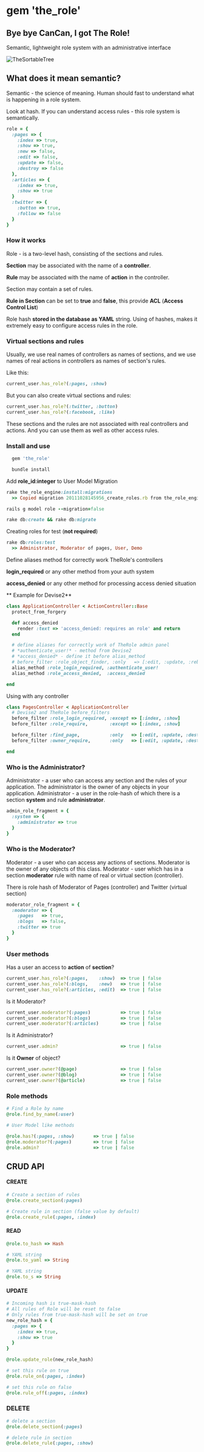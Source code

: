 # gem 'the_role'

## Bye bye CanCan, I got The Role!

Semantic, lightweight role system with an administrative interface

![TheSortableTree](https://github.com/the-teacher/the_role/raw/master/pic.png)

## What does it mean semantic?

Semantic - the science of meaning. Human should fast to understand what is happening in a role system.

Look at hash. If you can understand access rules - this role system is semantically.

``` ruby
role = {
  :pages => {
    :index => true,
    :show => true,
    :new => false,
    :edit => false,
    :update => false,
    :destroy => false
  },
  :articles => {
    :index => true,
    :show => true
  }
  :twitter => {
    :button => true,
    :follow => false
  }
}
```

### How it  works 

Role - is a two-level hash, consisting of the sections and rules.

**Section** may be associated with the name of a **controller**.

**Rule** may be associated with the name of **action** in the controller.

Section may contain a set of rules.

**Rule in Section** can be set to **true** and **false**, this provide **ACL** (**Access Control List**)

Role hash **stored in the database as YAML** string.
Using of hashes, makes it extremely easy to configure access rules in the role.

### Virtual sections and rules

Usually, we use real names of controllers as names of sections, and we use names of real actions in controllers as names of section's rules.

Like this:

``` ruby
current_user.has_role?(:pages, :show)
```

But you can also create virtual sections and rules:


``` ruby
current_user.has_role?(:twitter, :button)
current_user.has_role?(:facebook, :like)
```

These sections and the rules are not associated with real controllers and actions.
And you can use them as well as other access rules.

### Install and use

``` ruby
  gem 'the_role'
```

``` ruby
  bundle install
```

Add **role_id:integer** to User Model Migration


``` ruby
rake the_role_engine:install:migrations
  >> Copied migration 20111028145956_create_roles.rb from the_role_engine
```

``` ruby
rails g model role --migration=false
```

``` ruby
rake db:create && rake db:migrate
```

Creating roles for test (**not required**)

``` ruby
rake db:roles:test
  >> Administrator, Moderator of pages, User, Demo
```

Define aliases method for correctly work TheRole's controllers

**login_required** or any other method from your auth system

**access_denied** or any other method for processing access denied situation


** Example for Devise2**

``` ruby
class ApplicationController < ActionController::Base
  protect_from_forgery

  def access_denied
    render :text => 'access_denied: requires an role' and return
  end

  # define aliases for correctly work of TheRole admin panel
  # *authenticate_user!* - method from Devise2
  # *access_denied* - define it before alias_method
  # before_filter :role_object_finder, :only   => [:edit, :update, :rebuild, :destroy]
  alias_method :role_login_required, :authenticate_user!
  alias_method :role_access_denied,  :access_denied

end
```

Using with any controller

``` ruby
class PagesController < ApplicationController
  # Devise2 and TheRole before_filters
  before_filter :role_login_required, :except => [:index, :show]
  before_filter :role_require,        :except => [:index, :show]

  before_filter :find_page,           :only   => [:edit, :update, :destroy]
  before_filter :owner_require,       :only   => [:edit, :update, :destroy]

end
```

### Who is the Administrator?

Administrator - a user who can access any section and the rules of your application.
The administrator is the owner of any objects in your application.
Administrator - a user in the role-hash of which there is a section **system** and rule **administrator**.


``` ruby
admin_role_fragment = {
  :system => {
    :administrator => true
  }
}
```

### Who is the Moderator?

Moderator - a user who can access any actions of sections.
Moderator is the owner of any objects of this class.
Moderator - user which has in a section **moderator** rule with name of real or virtual section (controller).

There is role hash of Moderator of Pages (controller) and Twitter (virtual section)

``` ruby
moderator_role_fragment = {
  :moderator => {
    :pages   => true,
    :blogs   => false,
    :twitter => true
  }
}
```

### User methods

Has a user an access to **action** of **section**?

``` ruby
current_user.has_role?(:pages,    :show)  => true | false
current_user.has_role?(:blogs,    :new)   => true | false
current_user.has_role?(:articles, :edit)  => true | false
```

Is it Moderator?

``` ruby
current_user.moderator?(:pages)           => true | false
current_user.moderator?(:blogs)           => true | false
current_user.moderator?(:articles)        => true | false
```

Is it Administrator?

``` ruby
current_user.admin?                       => true | false
```

Is it **Owner** of object?

``` ruby
current_user.owner?(@page)                => true | false
current_user.owner?(@blog)                => true | false
current_user.owner?(@article)             => true | false
```

### Role methods

``` ruby
# Find a Role by name
@role.find_by_name(:user)
```

``` ruby
# User Model like methods

@role.has?(:pages, :show)       => true | false
@role.moderator?(:pages)        => true | false
@role.admin?                    => true | false
```

## CRUD API

#### CREATE

``` ruby
# Create a section of rules
@role.create_section(:pages)
```

``` ruby
# Create rule in section (false value by default)
@role.create_rule(:pages, :index)
```

#### READ

``` ruby
@role.to_hash => Hash

# YAML string
@role.to_yaml => String

# YAML string
@role.to_s => String
```

#### UPDATE

``` ruby
# Incoming hash is true-mask-hash
# All rules of Role will be reset to false
# Only rules from true-mask-hash will be set on true
new_role_hash = {
  :pages => {
    :index => true,
    :show => true
  }
}

@role.update_role(new_role_hash)
```

``` ruby
# set this rule on true
@role.rule_on(:pages, :index)
```

``` ruby
# set this rule on false
@role.rule_off(:pages, :index)
```

### DELETE

``` ruby
# delete a section
@role.delete_section(:pages)

# delete rule in section
@role.delete_rule(:pages, :show)
```